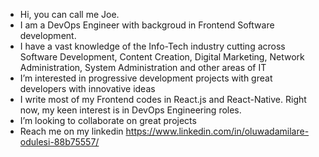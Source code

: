 - Hi, you can call me Joe.
- I am a DevOps Engineer with backgroud in Frontend Software development.
- I have a vast knowledge of the Info-Tech industry cutting across Software Development, Content Creation, Digital Marketing, Network Administration, System Administration and other areas of IT
- I’m interested in progressive development projects with great developers with innovative ideas
- I write most of my Frontend codes in React.js and React-Native. Right now, my keen interest is in DevOps Engineering roles.
- I’m looking to collaborate on great projects
- Reach me on my linkedin https://www.linkedin.com/in/oluwadamilare-odulesi-88b75557/

<!---
jossydee1/jossydee1 is a ✨ special ✨ repository because its `README.md` (this file) appears on your GitHub profile.
You can click the Preview link to take a look at your changes.
--->
